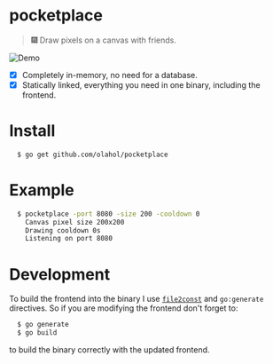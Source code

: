 # pocketplace

> :fireworks: Draw pixels on a canvas with friends.

![Demo](https://cdn.rawgit.com/olahol/pocketplace/master/demo.gif "Demo")

* [x] Completely in-memory, no need for a database.
* [x] Statically linked, everything you need in one binary, including the frontend.

# Install

```bash
  $ go get github.com/olahol/pocketplace
```

# Example

```bash
  $ pocketplace -port 8080 -size 200 -cooldown 0
    Canvas pixel size 200x200
    Drawing cooldown 0s
    Listening on port 8080
```

# Development

To build the frontend into the binary I use [`file2const`](https://github.com/bouk/file2const)
and `go:generate` directives. So if you are modifying the frontend don't forget to:

```bash
  $ go generate
  $ go build
```

to build the binary correctly with the updated frontend.
